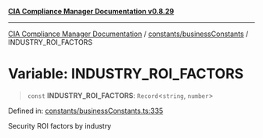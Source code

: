 [**CIA Compliance Manager Documentation v0.8.29**](../../../README.md)

***

[CIA Compliance Manager Documentation](../../../modules.md) / [constants/businessConstants](../README.md) / INDUSTRY\_ROI\_FACTORS

# Variable: INDUSTRY\_ROI\_FACTORS

> `const` **INDUSTRY\_ROI\_FACTORS**: `Record`\<`string`, `number`\>

Defined in: [constants/businessConstants.ts:335](https://github.com/Hack23/cia-compliance-manager/blob/5836b4c74e2010cd05eca63c0016fd711c628ec9/src/constants/businessConstants.ts#L335)

Security ROI factors by industry
